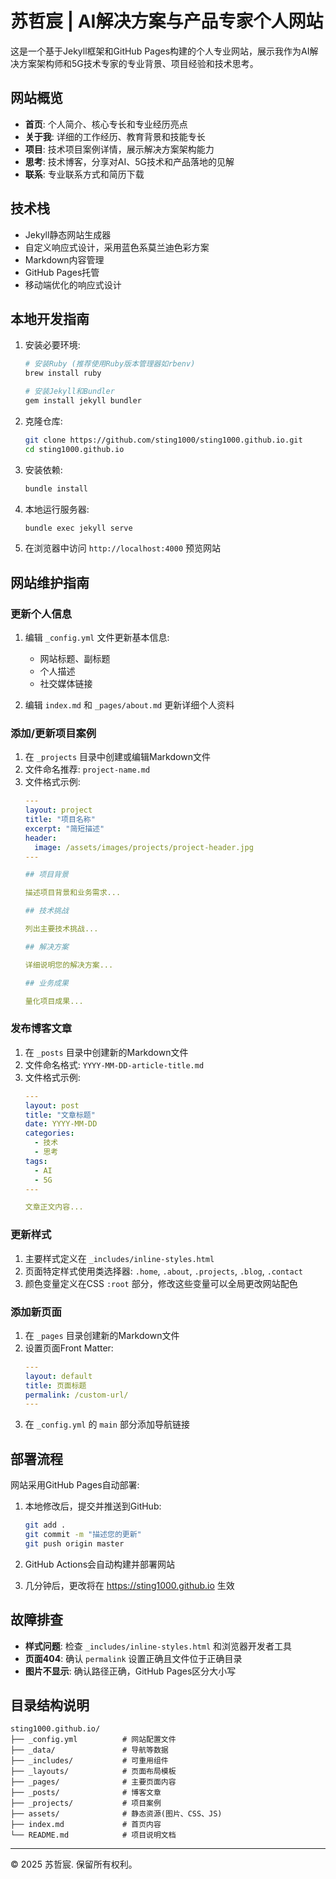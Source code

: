 # 苏哲宸 | AI解决方案与产品专家个人网站

这是一个基于Jekyll框架和GitHub Pages构建的个人专业网站，展示我作为AI解决方案架构师和5G技术专家的专业背景、项目经验和技术思考。

## 网站概览

- **首页**: 个人简介、核心专长和专业经历亮点
- **关于我**: 详细的工作经历、教育背景和技能专长
- **项目**: 技术项目案例详情，展示解决方案架构能力
- **思考**: 技术博客，分享对AI、5G技术和产品落地的见解
- **联系**: 专业联系方式和简历下载

## 技术栈

- Jekyll静态网站生成器
- 自定义响应式设计，采用蓝色系莫兰迪色彩方案
- Markdown内容管理
- GitHub Pages托管
- 移动端优化的响应式设计

## 本地开发指南

1. 安装必要环境:
   ```bash
   # 安装Ruby (推荐使用Ruby版本管理器如rbenv)
   brew install ruby
   
   # 安装Jekyll和Bundler
   gem install jekyll bundler
   ```

2. 克隆仓库:
   ```bash
   git clone https://github.com/sting1000/sting1000.github.io.git
   cd sting1000.github.io
   ```

3. 安装依赖:
   ```bash
   bundle install
   ```

4. 本地运行服务器:
   ```bash
   bundle exec jekyll serve
   ```

5. 在浏览器中访问 `http://localhost:4000` 预览网站

## 网站维护指南

### 更新个人信息

1. 编辑 `_config.yml` 文件更新基本信息:
   - 网站标题、副标题
   - 个人描述
   - 社交媒体链接

2. 编辑 `index.md` 和 `_pages/about.md` 更新详细个人资料

### 添加/更新项目案例

1. 在 `_projects` 目录中创建或编辑Markdown文件
2. 文件命名推荐: `project-name.md`
3. 文件格式示例:
   ```yaml
   ---
   layout: project
   title: "项目名称"
   excerpt: "简短描述"
   header:
     image: /assets/images/projects/project-header.jpg
   ---
   
   ## 项目背景
   
   描述项目背景和业务需求...
   
   ## 技术挑战
   
   列出主要技术挑战...
   
   ## 解决方案
   
   详细说明您的解决方案...
   
   ## 业务成果
   
   量化项目成果...
   ```

### 发布博客文章

1. 在 `_posts` 目录中创建新的Markdown文件
2. 文件命名格式: `YYYY-MM-DD-article-title.md`
3. 文件格式示例:
   ```yaml
   ---
   layout: post
   title: "文章标题"
   date: YYYY-MM-DD
   categories:
     - 技术
     - 思考
   tags:
     - AI
     - 5G
   ---
   
   文章正文内容...
   ```

### 更新样式

1. 主要样式定义在 `_includes/inline-styles.html`
2. 页面特定样式使用类选择器: `.home`, `.about`, `.projects`, `.blog`, `.contact`
3. 颜色变量定义在CSS `:root` 部分，修改这些变量可以全局更改网站配色

### 添加新页面

1. 在 `_pages` 目录创建新的Markdown文件
2. 设置页面Front Matter:
   ```yaml
   ---
   layout: default
   title: 页面标题
   permalink: /custom-url/
   ---
   ```
3. 在 `_config.yml` 的 `main` 部分添加导航链接

## 部署流程

网站采用GitHub Pages自动部署:

1. 本地修改后，提交并推送到GitHub:
   ```bash
   git add .
   git commit -m "描述您的更新"
   git push origin master
   ```

2. GitHub Actions会自动构建并部署网站
3. 几分钟后，更改将在 https://sting1000.github.io 生效

## 故障排查

- **样式问题**: 检查 `_includes/inline-styles.html` 和浏览器开发者工具
- **页面404**: 确认 `permalink` 设置正确且文件位于正确目录
- **图片不显示**: 确认路径正确，GitHub Pages区分大小写

## 目录结构说明

```
sting1000.github.io/
├── _config.yml          # 网站配置文件
├── _data/               # 导航等数据
├── _includes/           # 可重用组件
├── _layouts/            # 页面布局模板
├── _pages/              # 主要页面内容
├── _posts/              # 博客文章
├── _projects/           # 项目案例
├── assets/              # 静态资源(图片、CSS、JS)
├── index.md             # 首页内容
└── README.md            # 项目说明文档
```

---

© 2025 苏哲宸. 保留所有权利。 